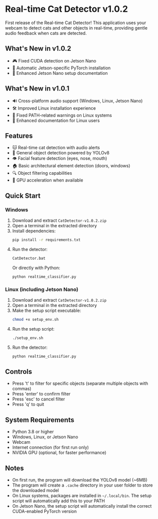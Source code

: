# Real-time Cat Detector v1.0.2

First release of the Real-time Cat Detector! This application uses your webcam to detect cats and other objects in real-time, providing gentle audio feedback when cats are detected.

## What's New in v1.0.2
- 🎮 Fixed CUDA detection on Jetson Nano
- 🚀 Automatic Jetson-specific PyTorch installation
- 📝 Enhanced Jetson Nano setup documentation

## What's New in v1.0.1
- 🔊 Cross-platform audio support (Windows, Linux, Jetson Nano)
- 🛠️ Improved Linux installation experience
- 🔧 Fixed PATH-related warnings on Linux systems
- 📝 Enhanced documentation for Linux users

## Features
- 🐱 Real-time cat detection with audio alerts
- 🎯 General object detection powered by YOLOv8
- 👁️ Facial feature detection (eyes, nose, mouth)
- 🏠 Basic architectural element detection (doors, windows)
- 🔍 Object filtering capabilities
- 🚀 GPU acceleration when available

## Quick Start

### Windows
1. Download and extract `CatDetector-v1.0.2.zip`
2. Open a terminal in the extracted directory
3. Install dependencies:
   ```bash
   pip install -r requirements.txt
   ```
4. Run the detector:
   ```bash
   CatDetector.bat
   ```
   Or directly with Python:
   ```bash
   python realtime_classifier.py
   ```

### Linux (including Jetson Nano)
1. Download and extract `CatDetector-v1.0.2.zip`
2. Open a terminal in the extracted directory
3. Make the setup script executable:
   ```bash
   chmod +x setup_env.sh
   ```
4. Run the setup script:
   ```bash
   ./setup_env.sh
   ```
5. Run the detector:
   ```bash
   python realtime_classifier.py
   ```

## Controls
- Press 't' to filter for specific objects (separate multiple objects with commas)
- Press 'enter' to confirm filter
- Press 'esc' to cancel filter
- Press 'q' to quit

## System Requirements
- Python 3.8 or higher
- Windows, Linux, or Jetson Nano
- Webcam
- Internet connection (for first run only)
- NVIDIA GPU (optional, for faster performance)

## Notes
- On first run, the program will download the YOLOv8 model (~6MB)
- The program will create a `.cache` directory in your user folder to store the downloaded model
- On Linux systems, packages are installed in `~/.local/bin`. The setup script will automatically add this to your PATH
- On Jetson Nano, the setup script will automatically install the correct CUDA-enabled PyTorch version
